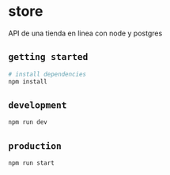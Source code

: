 # store
API de una tienda en linea  con node y postgres

## `getting started`

```bash
# install dependencies
npm install
```

## `development`
```bash
npm run dev
```

## `production`

```bash
npm run start
```
